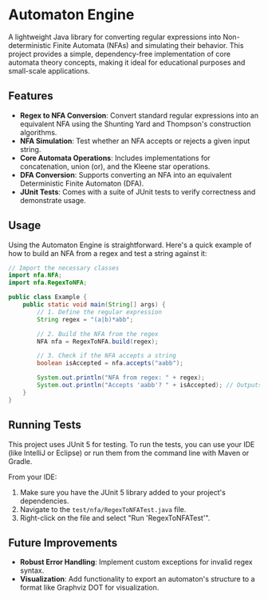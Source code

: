 # Automaton Engine

A lightweight Java library for converting regular expressions into Non-deterministic Finite Automata (NFAs) and simulating their behavior. This project provides a simple, dependency-free implementation of core automata theory concepts, making it ideal for educational purposes and small-scale applications.

## Features

- **Regex to NFA Conversion**: Convert standard regular expressions into an equivalent NFA using the Shunting Yard and Thompson's construction algorithms.
- **NFA Simulation**: Test whether an NFA accepts or rejects a given input string.
- **Core Automata Operations**: Includes implementations for concatenation, union (or), and the Kleene star operations.
- **DFA Conversion**: Supports converting an NFA into an equivalent Deterministic Finite Automaton (DFA).
- **JUnit Tests**: Comes with a suite of JUnit tests to verify correctness and demonstrate usage.

## Usage

Using the Automaton Engine is straightforward. Here's a quick example of how to build an NFA from a regex and test a string against it:

```java
// Import the necessary classes
import nfa.NFA;
import nfa.RegexToNFA;

public class Example {
    public static void main(String[] args) {
        // 1. Define the regular expression
        String regex = "(a|b)*abb";

        // 2. Build the NFA from the regex
        NFA nfa = RegexToNFA.build(regex);

        // 3. Check if the NFA accepts a string
        boolean isAccepted = nfa.accepts("aabb");

        System.out.println("NFA from regex: " + regex);
        System.out.println("Accepts 'aabb'? " + isAccepted); // Outputs: true
    }
}
```

## Running Tests

This project uses JUnit 5 for testing. To run the tests, you can use your IDE (like IntelliJ or Eclipse) or run them from the command line with Maven or Gradle.

From your IDE:
1.  Make sure you have the JUnit 5 library added to your project's dependencies.
2.  Navigate to the `test/nfa/RegexToNFATest.java` file.
3.  Right-click on the file and select "Run 'RegexToNFATest'".

## Future Improvements

- **Robust Error Handling**: Implement custom exceptions for invalid regex syntax.
- **Visualization**: Add functionality to export an automaton's structure to a format like Graphviz DOT for visualization. 